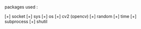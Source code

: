 packages used :

[+] socket
[+] sys
[+] os
[+] cv2 (opencv)
[+] random
[+] time
[+] subprocess
[+] shutil
